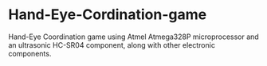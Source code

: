 # Hand-Eye-Cordination-game
Hand-Eye Coordination game using Atmel Atmega328P microprocessor and an  ultrasonic HC-SR04 component, along with other electronic components. 
